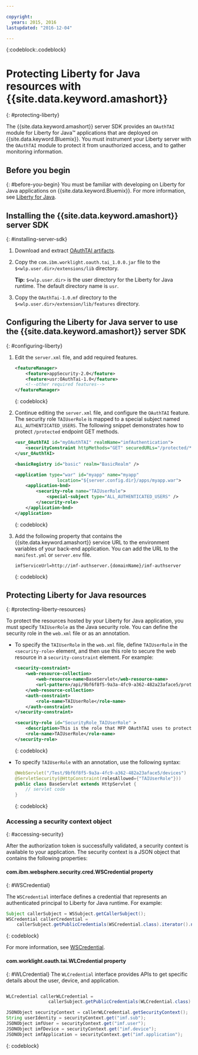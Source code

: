 ```yaml
---

copyright:
  years: 2015, 2016
lastupdated: "2016-12-04"

---
```

{:codeblock:.codeblock}

# Protecting Liberty for Java resources with {{site.data.keyword.amashort}}
{: #protecting-liberty}

The {{site.data.keyword.amashort}} server SDK provides an `OAuthTAI` module for Liberty for Java&trade;  applications that are deployed on {{site.data.keyword.Bluemix}}. You must instrument your Liberty server with the `OAuthTAI` module to protect it from unauthorized access, and to gather monitoring information.

## Before you begin
{: #before-you-begin}
You must be familiar with developing on Liberty for Java applications on {{site.data.keyword.Bluemix}}. For more information, see [Liberty for Java](https://console.{DomainName}/docs/runtimes/liberty/index.html).

## Installing the {{site.data.keyword.amashort}} server SDK
{: #installing-server-sdk}

1. Download and extract  [OAuthTAI artifacts](https://imf-tai.{DomainName}/public/TAI.zip).

1. Copy the `com.ibm.worklight.oauth.tai_1.0.0.jar` file to the `$<wlp.user.dir>/extensions/lib` directory.

	**Tip:** `$<wlp.user.dir>` is the user directory for the Liberty for Java runtime. The default directory name is `usr`.

1. Copy the `OAuthTai-1.0.mf` directory to the `$<wlp.user.dir>/extension/lib/features` directory.


## Configuring the Liberty for Java server to use the {{site.data.keyword.amashort}} server SDK
{: #configuring-liberty}

1. Edit the `server.xml` file, and add required features.

	```XML
	<featureManager>
		<feature>appSecurity-2.0</feature>
		<feature>usr:OAuthTai-1.0</feature>
		<!--other required features-->
	</featureManager>

	```
	{: codeblock}
1. Continue editing the `server.xml` file, and configure the `OAuthTAI` feature. The security role `TAIUserRole` is mapped to a special subject named `ALL_AUTHENTICATED_USERS`. The following snippet demonstrates how to protect `/protected` endpoint GET methods.

	```XML
	<usr_OAuthTAI id="myOAuthTAI" realmName="imfAuthentication">
		<securityConstraint httpMethods="GET" securedURLs="/protected/*"/>
	</usr_OAuthTAI>

	<basicRegistry id="basic" realm="BasicRealm" />

	<application type="war" id="myapp" name="myapp"
					location="${server.config.dir}/apps/myapp.war">
		<application-bnd>
			<security-role name="TAIUserRole">
				<special-subject type="ALL_AUTHENTICATED_USERS" />
			</security-role>
		</application-bnd>
	</application>
	```
	{: codeblock}

1. Add the following property that contains the {{site.data.keyword.amashort}} service URL to the environment variables of your back-end application. You can add the URL to the `manifest.yml` or `server.env` file.

	```
	imfServiceUrl=http://imf-authserver.{domainName}/imf-authserver
	```
	{: codeblock}

## Protecting Liberty for Java resources
{: #protecting-liberty-resources}

To protect the resources hosted by your Liberty for Java application, you must specify `TAIUserRole` as the Java security role. You can define the security role in the `web.xml` file or as an annotation.

* To specify the `TAIUserRole` in the `web.xml` file, define `TAIUserRole` in the `<security-role>` element, and then use this role to secure the web resource in a `security-constraint` element.
For example:

	```XML
	<security-constraint>
		<web-resource-collection>
			<web-resource-name>BaseServlet</web-resource-name>
			<url-pattern>/api/9bf6f8f5-9a3a-4fc9-a362-482a23aface5/protected</url-pattern>
		</web-resource-collection>
		<auth-constraint>
			<role-name>TAIUserRole</role-name>
		</auth-constraint>
	</security-constraint>

	<security-role id="SecurityRole_TAIUserRole" >
		<description>This is the role that MFP OAuthTAI uses to protect the resource, and it is required to be mapped to 'ALL_AUTHENTICATED_USERS' in Liberty</description>
		<role-name>TAIUserRole</role-name>
	</security-role>
	```
	{: codeblock}

* To specify `TAIUserRole` with an annotation, use the following syntax:

	```Java
	@WebServlet("/Test/9bf6f8f5-9a3a-4fc9-a362-482a23aface5/devices")
	@ServletSecurity(@HttpConstraint(rolesAllowed={"TAIUserRole"}))
	public class BaseServlet extends HttpServlet {
	    // servlet code
	}
	```
	{: codeblock}

### Accessing a security context object
{: #accessing-security}

After the authorization token is successfully validated, a security context is available to your application. The security context is a JSON object that contains the following properties:

#### com.ibm.websphere.security.cred.WSCredential property
{: #WSCredential}

The `WSCredential` interface defines a credential that represents an authenticated principal to Liberty for Java runtime. For example:

```Java
Subject callerSubject = WSSubject.getCallerSubject();
WSCredential callerCredential =
    callerSubject.getPublicCredentials(WSCredential.class).iterator().next();
```
{: codeblock}

For more information, see [WSCredential](http://www-01.ibm.com/support/knowledgecenter/api/content/nl/en-us/SSEQTP_7.0.0/com.ibm.websphere.javadoc.doc/web/apidocs/index.html?com/ibm/websphere/security/cred/WSCredential.html).

#### com.worklight.oauth.tai.WLCredential property
{: #WLCredential}
The `WLCredential` interface provides APIs to get specific details about the user, device, and application.

```Java

WLCredential callerWLCredential =
				callerSubject.getPublicCredentials(WLCredential.class).iterator().next();

JSONObject securityContext = callerWLCredential.getSecurityContext();
String userIdentity = securityContext.get("imf.sub");
JSONObject imfUser = securityContext.get("imf.user");
JSONObject imfDevice = securityContext.get("imf.device");
JSONObject imfApplication = securityContext.get("imf.application");

```
{: codeblock}
